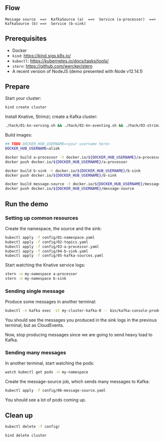 ## Flow

```
Message source  ==>  KafkaSource (a)  ==>  Service (a-processor)  ==>  KafkaSource (b) ==>  Service (b-sink)
```

## Prerequisites

* Docker
* `kind`: https://kind.sigs.k8s.io/
* `kubectl`: https://kubernetes.io/docs/tasks/tools/
* `stern`: https://github.com/wercker/stern
* A recent version of NodeJS (demo presented with Node v12.14.1)

## Prepare

Start your cluster:

```bash
kind create cluster
```

Install Knative, Strimzi; create a Kafka cluster:

```bash
./hack/01-kn-serving.sh && ./hack/02-kn-eventing.sh && ./hack/03-strimzi.sh && ./hack/04-kn-kafka.sh
```

Build images:

```bash
## TODO DOCKER_HUB_USERNAME=<your username here>
DOCKER_HUB_USERNAME=aliok

docker build a-processor -t docker.io/${DOCKER_HUB_USERNAME}/a-processor
docker push docker.io/${DOCKER_HUB_USERNAME}/a-processor

docker build b-sink -t docker.io/${DOCKER_HUB_USERNAME}/b-sink
docker push docker.io/${DOCKER_HUB_USERNAME}/b-sink

docker build message-source -t docker.io/${DOCKER_HUB_USERNAME}/message-source
docker push docker.io/${DOCKER_HUB_USERNAME}/message-source
```

## Run the demo

### Setting up common resources

Create the namespace, the source and the sink:

```bash
kubectl apply -f config/01-namespace.yaml
kubectl apply -f config/02-topics.yaml
kubectl apply -f config/03-a-processor.yaml
kubectl apply -f config/04-b-sink.yaml
kubectl apply -f config/05-kafka-sources.yaml
```

Start watching the Knative service logs:

```bash
stern -n my-namespace a-processor
stern -n my-namespace b-sink
```

### Sending single message

Produce some messages in another terminal:
```bash
kubectl -n kafka exec -it my-cluster-kafka-0 -- bin/kafka-console-producer.sh --broker-list localhost:9092 --topic topic-a
```

You should see the messages you produced in the sink logs in the previous terminal, but as CloudEvents.

Now, stop producing messages since we are going to send heavy load to Kafka.

### Sending many messages

In another terminal, start watching the pods:

```bash
watch kubectl get pods -n my-namespace
```

Create the message-source job, which sends many messages to Kafka:

```bash
kubectl apply -f config/06-message-source.yaml
```

You should see a lot of pods coming up.

## Clean up

```bash
kubectl delete -f config/

kind delete cluster
```
